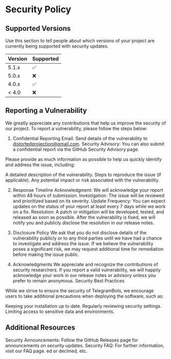 # Security Policy

## Supported Versions

Use this section to tell people about which versions of your project are
currently being supported with security updates.

| Version | Supported          |
| ------- | ------------------ |
| 5.1.x   | :white_check_mark: |
| 5.0.x   | :x:                |
| 4.0.x   | :white_check_mark: |
| < 4.0   | :x:                |

## Reporting a Vulnerability
We greatly appreciate any contributions that help us improve the security of our project. To report a vulnerability, please follow the steps below:

1. Confidential Reporting
Email: Send details of the vulnerability to distortedprojection@gmail.com.
Security Advisory: You can also submit a confidential report via the GitHub Security Advisory page.

Please provide as much information as possible to help us quickly identify and address the issue, including:

A detailed description of the vulnerability.
Steps to reproduce the issue (if applicable).
Any potential impact or risk associated with the vulnerability.

2. Response Timeline
Acknowledgment: We will acknowledge your report within 48 hours of submission.
Investigation: The issue will be reviewed and prioritized based on its severity.
Update Frequency: You can expect updates on the status of your report at least every 7 days while we work on a fix.
Resolution: A patch or mitigation will be developed, tested, and released as soon as possible. After the vulnerability is fixed, we will notify you and publicly disclose the resolution in our release notes.

4. Disclosure Policy
We ask that you do not disclose details of the vulnerability publicly or to any third parties until we have had a chance to investigate and address the issue.
If we believe the vulnerability poses a significant risk, we may request additional time for remediation before making the issue public.

6. Acknowledgments
We appreciate and recognize the contributions of security researchers. If you report a valid vulnerability, we will happily acknowledge your work in our release notes or advisory unless you prefer to remain anonymous.
Security Best Practices

While we strive to ensure the security of TelegramBots, we encourage users to take additional precautions when deploying the software, such as:

Keeping your installation up to date.
Regularly reviewing security settings.
Limiting access to sensitive data and environments.

## Additional Resources

Security Announcements: Follow the GitHub Releases page for announcements on security updates.
Security FAQ: For further information, visit our FAQ page.
ed or
declined, etc.
